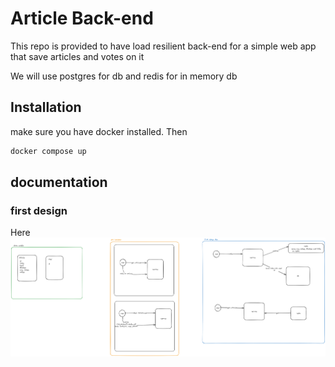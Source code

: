 # Article Back-end

This repo is provided to have load resilient back-end for a simple web app that save articles and votes on it

We will use postgres for db and redis for in memory db 
## Installation
make sure you have docker installed. Then
```bash
docker compose up
```

## documentation
### first design
Here ![Design](./design-1.png)
